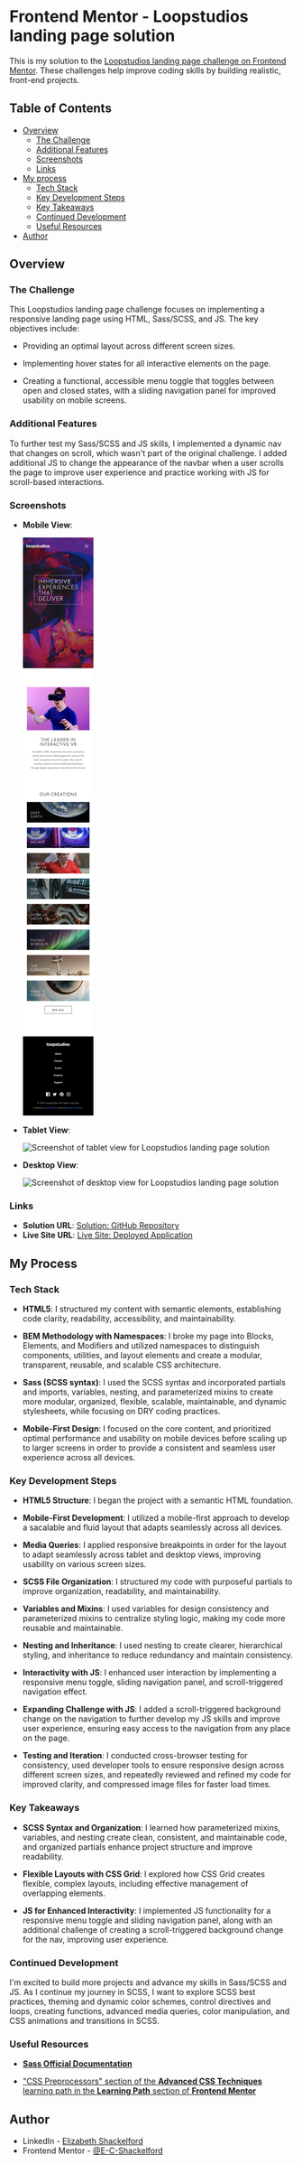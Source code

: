 # Frontend Mentor - Loopstudios landing page solution

This is my solution to the [Loopstudios landing page challenge on Frontend Mentor](https://www.frontendmentor.io/challenges/loopstudios-landing-page-N88J5Onjw). These challenges help improve coding skills by building realistic, front-end projects.

## Table of Contents

- [Overview](#overview)
  - [The Challenge](#the-challenge)
  - [Additional Features](#additional-features)
  - [Screenshots](#screenshot)
  - [Links](#links)
- [My process](#my-process)
  - [Tech Stack](#tech-stack)
  - [Key Development Steps](#key-development-steps)
  - [Key Takeaways](#key-takeaways)
  - [Continued Development](#continued-development)
  - [Useful Resources](#useful-resources)
- [Author](#author)

## Overview

### The Challenge

This Loopstudios landing page challenge focuses on implementing a responsive landing page using HTML, Sass/SCSS, and JS. The key objectives include:

- Providing an optimal layout across different screen sizes.

- Implementing hover states for all interactive elements on the page.

- Creating a functional, accessible menu toggle that toggles between open and closed states, with a sliding navigation panel for improved usability on mobile screens.

### Additional Features

To further test my Sass/SCSS and JS skills, I implemented a dynamic nav that changes on scroll, which wasn't part of the original challenge. I added additional JS to change the appearance of the navbar when a user scrolls the page to improve user experience and practice working with JS for scroll-based interactions.

### Screenshots

- **Mobile View**:

  ![Screenshot of mobile view for Loopstudios landing page solution](images/screenshot-loopstudios-solution-mobile.png)

- **Tablet View**:

  ![Screenshot of tablet view for Loopstudios landing page solution](images/screenshot-loopstudios-solution-tablet.png)

- **Desktop View**:

  ![Screenshot of desktop view for Loopstudios landing page solution](images/screenshot-loopstudios-solution-desktop.png)

### Links

- **Solution URL**: [Solution: GitHub Repository](https://github.com/E-C-Shackelford/frontendmentor-loopstudios-landing-page)
- **Live Site URL**: [Live Site: Deployed Application]()

## My Process

### Tech Stack

- **HTML5**: I structured my content with semantic elements, establishing code clarity, readability, accessibility, and maintainability.

- **BEM Methodology with Namespaces**: I broke my page into Blocks, Elements, and Modifiers and utilized namespaces to distinguish components, utilities, and layout elements and create a modular, transparent, reusable, and scalable CSS architecture.

- **Sass (SCSS syntax)**: I used the SCSS syntax and incorporated partials and imports, variables, nesting, and parameterized mixins to create more modular, organized, flexible, scalable, maintainable, and dynamic stylesheets, while focusing on DRY coding practices.

- **Mobile-First Design**: I focused on the core content, and prioritized optimal performance and usability on mobile devices before scaling up to larger screens in order to provide a consistent and seamless user experience across all devices.

### Key Development Steps

- **HTML5 Structure**: I began the project with a semantic HTML foundation.

- **Mobile-First Development**: I utilized a mobile-first approach to develop a sacalable and fluid layout that adapts seamlessly across all devices.

- **Media Queries**: I applied responsive breakpoints in order for the layout to adapt seamlessly across tablet and desktop views, improving usability on various screen sizes.

- **SCSS File Organization**: I structured my code with purposeful partials to improve organization, readability, and maintainability.

- **Variables and Mixins**: I used variables for design consistency and parameterized mixins to centralize styling logic, making my code more reusable and maintainable.

- **Nesting and Inheritance**: I used nesting to create clearer, hierarchical styling, and inheritance to reduce redundancy and maintain consistency.

- **Interactivity with JS**: I enhanced user interaction by implementing a responsive menu toggle, sliding navigation panel, and scroll-triggered navigation effect.

- **Expanding Challenge with JS**: I added a scroll-triggered background change on the navigation to further develop my JS skills and improve user experience, ensuring easy access to the navigation from any place on the page.

- **Testing and Iteration**: I conducted cross-browser testing for consistency, used developer tools to ensure responsive design across different screen sizes, and repeatedly reviewed and refined my code for improved clarity, and compressed image files for faster load times.

### Key Takeaways

- **SCSS Syntax and Organization**: I learned how parameterized mixins, variables, and nesting create clean, consistent, and maintainable code, and organized partials enhance project structure and improve readability.

- **Flexible Layouts with CSS Grid**: I explored how CSS Grid creates flexible, complex layouts, including effective management of overlapping elements.

- **JS for Enhanced Interactivity**: I implemented JS functionality for a responsive menu toggle and sliding navigation panel, along with an additional challenge of creating a scroll-triggered background change for the nav, improving user experience.

### Continued Development

I'm excited to build more projects and advance my skills in Sass/SCSS and JS. As I continue my journey in SCSS, I want to explore SCSS best practices, theming and dynamic color schemes, control directives and loops, creating functions, advanced media queries, color manipulation, and CSS animations and transitions in SCSS.

### Useful Resources

- [**Sass Official Documentation**](https://sass-lang.com)

- ["CSS Preprocessors" section of the **Advanced CSS Techniques** learning path in the **Learning Path** section of **Frontend Mentor**](https://www.frontendmentor.io)

## Author

- LinkedIn - [Elizabeth Shackelford](https://www.linkedin.com/in/e-c-shackelford)
- Frontend Mentor - [@E-C-Shackelford](https://www.frontendmentor.io/profile/E-C-Shackelford)
